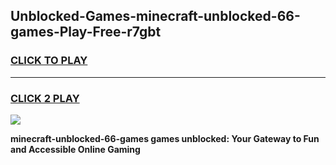 
## Unblocked-Games-minecraft-unblocked-66-games-Play-Free-r7gbt
<h3>
<a href="https://premium76.site?title=minecraft-unblocked-66-games&ref=18A">CLICK TO PLAY</a></h3>
<hr>

<h3>
<a href="https://premium76.site?title=minecraft-unblocked-66-games&ref=18A">CLICK 2 PLAY</a>
  
</h3>

<a href="https://premium76.site?title=minecraft-unblocked-66-games&ref=18A"><img src="https://clearcache.store/games.png"></a>


**minecraft-unblocked-66-games games unblocked: Your Gateway to Fun and Accessible Online Gaming**
